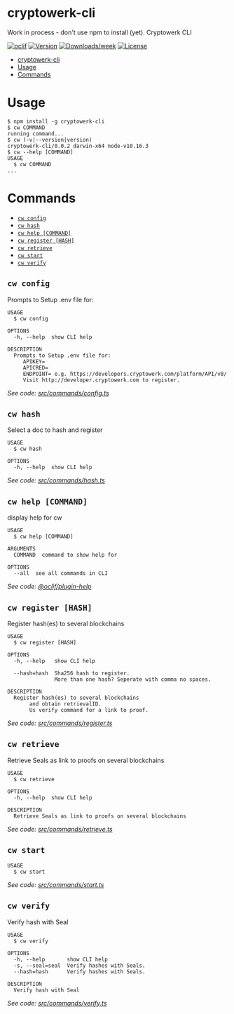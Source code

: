 # cryptowerk-cli

Work in process - don't use npm to install (yet).
Cryptowerk CLI

[![oclif](https://img.shields.io/badge/cli-oclif-brightgreen.svg)](https://oclif.io)
[![Version](https://img.shields.io/npm/v/cw.svg)](https://npmjs.org/package/cw)
[![Downloads/week](https://img.shields.io/npm/dw/cw.svg)](https://npmjs.org/package/cw)
[![License](https://img.shields.io/npm/l/cw.svg)](https://github.com/i001962/cw/blob/master/package.json)

<!-- toc -->

- [cryptowerk-cli](#cryptowerk-cli)
- [Usage](#usage)
- [Commands](#commands)
  <!-- tocstop -->

# Usage

<!-- usage -->

```sh-session
$ npm install -g cryptowerk-cli
$ cw COMMAND
running command...
$ cw (-v|--version|version)
cryptowerk-cli/0.0.2 darwin-x64 node-v10.16.3
$ cw --help [COMMAND]
USAGE
  $ cw COMMAND
...
```

<!-- usagestop -->

# Commands

<!-- commands -->

- [`cw config`](#cw-config)
- [`cw hash`](#cw-hash)
- [`cw help [COMMAND]`](#cw-help-command)
- [`cw register [HASH]`](#cw-register-hash)
- [`cw retrieve`](#cw-retrieve)
- [`cw start`](#cw-start)
- [`cw verify`](#cw-verify)

## `cw config`

Prompts to Setup .env file for:

```
USAGE
  $ cw config

OPTIONS
  -h, --help  show CLI help

DESCRIPTION
  Prompts to Setup .env file for:
     APIKEY=
     APICRED=
     ENDPOINT= e.g. https://developers.cryptowerk.com/platform/API/v8/
     Visit http://developer.cryptowerk.com to register.
```

_See code: [src/commands/config.ts](https://github.com/i001962/cw/blob/v0.0.2/src/commands/config.ts)_

## `cw hash`

Select a doc to hash and register

```
USAGE
  $ cw hash

OPTIONS
  -h, --help  show CLI help
```

_See code: [src/commands/hash.ts](https://github.com/i001962/cw/blob/v0.0.2/src/commands/hash.ts)_

## `cw help [COMMAND]`

display help for cw

```
USAGE
  $ cw help [COMMAND]

ARGUMENTS
  COMMAND  command to show help for

OPTIONS
  --all  see all commands in CLI
```

_See code: [@oclif/plugin-help](https://github.com/oclif/plugin-help/blob/v2.2.3/src/commands/help.ts)_

## `cw register [HASH]`

Register hash(es) to several blockchains

```
USAGE
  $ cw register [HASH]

OPTIONS
  -h, --help   show CLI help

  --hash=hash  Sha256 hash to register.
               More than one hash? Seperate with comma no spaces.

DESCRIPTION
  Register hash(es) to several blockchains
       and obtain retrievalID.
       Us verify command for a link to proof.
```

_See code: [src/commands/register.ts](https://github.com/i001962/cw/blob/v0.0.2/src/commands/register.ts)_

## `cw retrieve`

Retrieve Seals as link to proofs on several blockchains

```
USAGE
  $ cw retrieve

OPTIONS
  -h, --help  show CLI help

DESCRIPTION
  Retrieve Seals as link to proofs on several blockchains
```

_See code: [src/commands/retrieve.ts](https://github.com/i001962/cw/blob/v0.0.2/src/commands/retrieve.ts)_

## `cw start`

```
USAGE
  $ cw start
```

_See code: [src/commands/start.ts](https://github.com/i001962/cw/blob/v0.0.2/src/commands/start.ts)_

## `cw verify`

Verify hash with Seal

```
USAGE
  $ cw verify

OPTIONS
  -h, --help       show CLI help
  -s, --seal=seal  Verify hashes with Seals.
  --hash=hash      Verify hashes with Seals.

DESCRIPTION
  Verify hash with Seal
```

_See code: [src/commands/verify.ts](https://github.com/i001962/cw/blob/v0.0.2/src/commands/verify.ts)_

<!-- commandsstop -->
